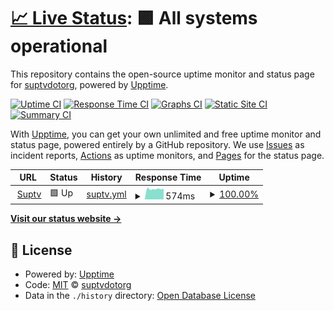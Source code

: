 # [📈 Live Status](https://suptv.org): <!--live status--> **🟩 All systems operational**

This repository contains the open-source uptime monitor and status page for [suptvdotorg](https://suptv.org), powered by [Upptime](https://github.com/upptime/upptime).

[![Uptime CI](https://github.com/suptvdotorg/suptv/workflows/Uptime%20CI/badge.svg)](https://github.com/upptime/upptime/actions?query=workflow%3A%22Uptime+CI%22)
[![Response Time CI](https://github.com/suptvdotorg/suptv/workflows/Response%20Time%20CI/badge.svg)](https://github.com/upptime/upptime/actions?query=workflow%3A%22Response+Time+CI%22)
[![Graphs CI](https://github.com/suptvdotorg/suptv/workflows/Graphs%20CI/badge.svg)](https://github.com/upptime/upptime/actions?query=workflow%3A%22Graphs+CI%22)
[![Static Site CI](https://github.com/suptvdotorg/suptv/workflows/Static%20Site%20CI/badge.svg)](https://github.com/upptime/upptime/actions?query=workflow%3A%22Static+Site+CI%22)
[![Summary CI](https://github.com/suptvdotorg/suptv/workflows/Summary%20CI/badge.svg)](https://github.com/upptime/upptime/actions?query=workflow%3A%22Summary+CI%22)

With [Upptime](https://upptime.js.org), you can get your own unlimited and free uptime monitor and status page, powered entirely by a GitHub repository. We use [Issues](https://github.com/suptvdotorg/suptv/issues) as incident reports, [Actions](https://github.com/suptvdotorg/suptv/actions) as uptime monitors, and [Pages](https://suptv.org) for the status page.

<!--start: status pages-->
<!-- This summary is generated by Upptime (https://github.com/upptime/upptime) -->
<!-- Do not edit this manually, your changes will be overwritten -->
<!-- prettier-ignore -->
| URL | Status | History | Response Time | Uptime |
| --- | ------ | ------- | ------------- | ------ |
| <img alt="" src="https://favicons.githubusercontent.com/www.suptv.org" height="13"> [Suptv](https://www.suptv.org) | 🟩 Up | [suptv.yml](https://github.com/suptvdotorg/suptv/commits/HEAD/history/suptv.yml) | <details><summary><img alt="Response time graph" src="./graphs/suptv/response-time-week.png" height="20"> 574ms</summary><br><a href="https://suptvdotorg.github.io/suptv/history/suptv"><img alt="Response time 676" src="https://img.shields.io/endpoint?url=https%3A%2F%2Fraw.githubusercontent.com%2Fsuptvdotorg%2Fsuptv%2FHEAD%2Fapi%2Fsuptv%2Fresponse-time.json"></a><br><a href="https://suptvdotorg.github.io/suptv/history/suptv"><img alt="24-hour response time 652" src="https://img.shields.io/endpoint?url=https%3A%2F%2Fraw.githubusercontent.com%2Fsuptvdotorg%2Fsuptv%2FHEAD%2Fapi%2Fsuptv%2Fresponse-time-day.json"></a><br><a href="https://suptvdotorg.github.io/suptv/history/suptv"><img alt="7-day response time 574" src="https://img.shields.io/endpoint?url=https%3A%2F%2Fraw.githubusercontent.com%2Fsuptvdotorg%2Fsuptv%2FHEAD%2Fapi%2Fsuptv%2Fresponse-time-week.json"></a><br><a href="https://suptvdotorg.github.io/suptv/history/suptv"><img alt="30-day response time 621" src="https://img.shields.io/endpoint?url=https%3A%2F%2Fraw.githubusercontent.com%2Fsuptvdotorg%2Fsuptv%2FHEAD%2Fapi%2Fsuptv%2Fresponse-time-month.json"></a><br><a href="https://suptvdotorg.github.io/suptv/history/suptv"><img alt="1-year response time 676" src="https://img.shields.io/endpoint?url=https%3A%2F%2Fraw.githubusercontent.com%2Fsuptvdotorg%2Fsuptv%2FHEAD%2Fapi%2Fsuptv%2Fresponse-time-year.json"></a></details> | <details><summary><a href="https://suptvdotorg.github.io/suptv/history/suptv">100.00%</a></summary><a href="https://suptvdotorg.github.io/suptv/history/suptv"><img alt="All-time uptime 100.00%" src="https://img.shields.io/endpoint?url=https%3A%2F%2Fraw.githubusercontent.com%2Fsuptvdotorg%2Fsuptv%2FHEAD%2Fapi%2Fsuptv%2Fuptime.json"></a><br><a href="https://suptvdotorg.github.io/suptv/history/suptv"><img alt="24-hour uptime 100.00%" src="https://img.shields.io/endpoint?url=https%3A%2F%2Fraw.githubusercontent.com%2Fsuptvdotorg%2Fsuptv%2FHEAD%2Fapi%2Fsuptv%2Fuptime-day.json"></a><br><a href="https://suptvdotorg.github.io/suptv/history/suptv"><img alt="7-day uptime 100.00%" src="https://img.shields.io/endpoint?url=https%3A%2F%2Fraw.githubusercontent.com%2Fsuptvdotorg%2Fsuptv%2FHEAD%2Fapi%2Fsuptv%2Fuptime-week.json"></a><br><a href="https://suptvdotorg.github.io/suptv/history/suptv"><img alt="30-day uptime 100.00%" src="https://img.shields.io/endpoint?url=https%3A%2F%2Fraw.githubusercontent.com%2Fsuptvdotorg%2Fsuptv%2FHEAD%2Fapi%2Fsuptv%2Fuptime-month.json"></a><br><a href="https://suptvdotorg.github.io/suptv/history/suptv"><img alt="1-year uptime 100.00%" src="https://img.shields.io/endpoint?url=https%3A%2F%2Fraw.githubusercontent.com%2Fsuptvdotorg%2Fsuptv%2FHEAD%2Fapi%2Fsuptv%2Fuptime-year.json"></a></details>

<!--end: status pages-->

[**Visit our status website →**](https://suptv.org)

## 📄 License

- Powered by: [Upptime](https://github.com/upptime/upptime)
- Code: [MIT](./LICENSE) © [suptvdotorg](https://suptv.org)
- Data in the `./history` directory: [Open Database License](https://opendatacommons.org/licenses/odbl/1-0/)
